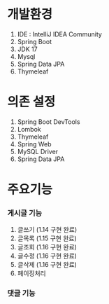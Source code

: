 # 개발환경
1. IDE : IntelliJ IDEA Community
2. Spring Boot
3. JDK 17
4. Mysql
5. Spring Data JPA
6. Thymeleaf

# 의존 설정
1. Spring Boot DevTools
2. Lombok
3. Thymeleaf
4. Spring Web
5. MySQL Driver
6. Spring Data JPA

# 주요기능
### 게시글 기능
1. 글쓰기 (1.14 구현 완료)
2. 글목록 (1.15 구현 완료)
3. 글조회 (1.16 구현 완료)
4. 글수정 (1.16 구현 완료)
5. 글삭제 (1.16 구현 완료)
6. 페이징처리

### 댓글 기능
